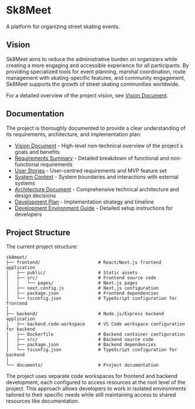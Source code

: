 # Sk8Meet

A platform for organizing street skating events.

## Vision

Sk8Meet aims to reduce the administrative burden on organizers while creating a more engaging and accessible experience for all participants. By providing specialized tools for event planning, marshal coordination, route management with skating-specific features, and community engagement, Sk8Meet supports the growth of street skating communities worldwide.

For a detailed overview of the project vision, see [Vision Document](documents/vision.md).

## Documentation

The project is thoroughly documented to provide a clear understanding of its requirements, architecture, and implementation plan:

- [Vision Document](documents/vision.md) - High-level non-technical overview of the project`s goals and benefits
- [Requirements Summary](documents/requirements_summary.md) - Detailed breakdown of functional and non-functional requirements
- [User Stories](documents/user_stories.md) - User-centred requirements and MVP feature set
- [System Context](documents/system_context.md) - System boundaries and interactions with external systems
- [Architecture Document](documents/architecture.md) - Comprehensive technical architecture and design decisions
- [Development Plan](documents/development-plan.md) - Implementation strategy and timeline
- [Development Environment Guide](documents/dev-environment-guide.md) - Detailed setup instructions for developers

## Project Structure

The current project structure:

```text
sk8meet/
├── frontend/                      # React/Next.js frontend application
│   ├── public/                    # Static assets
│   ├── src/                       # Frontend source code
│   │   └── pages/                 # Next.js pages
│   ├── next.config.js             # Next.js configuration
│   ├── package.json               # Frontend dependencies
│   └── tsconfig.json              # TypeScript configuration for frontend
│
├── backend/                       # Node.js/Express backend application
│   ├── backend.code-workspace     # VS Code workspace configuration for backend
│   ├── Dockerfile                 # Backend container configuration
│   ├── src/                       # Backend source code
│   ├── package.json               # Backend dependencies
│   └── tsconfig.json              # TypeScript configuration for backend
│
└── documents/                     # Project documentation
```

The project uses separate code workspaces for frontend and backend development, each configured to access resources at the root level of the project. This approach allows developers to work in isolated environments tailored to their specific needs while still maintaining access to shared resources like documentation.
